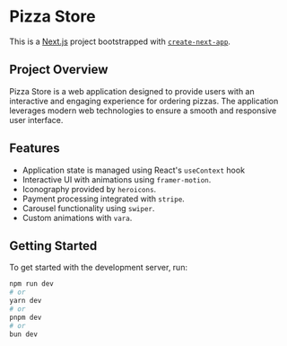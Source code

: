 # Pizza Store

This is a [Next.js](https://nextjs.org/) project bootstrapped with [`create-next-app`](https://github.com/vercel/next.js/tree/canary/packages/create-next-app).

## Project Overview

Pizza Store is a web application designed to provide users with an interactive and engaging experience for ordering pizzas. The application leverages modern web technologies to ensure a smooth and responsive user interface.

## Features
- Application state is managed using React's `useContext` hook
- Interactive UI with animations using `framer-motion`.
- Iconography provided by `heroicons`.
- Payment processing integrated with `stripe`.
- Carousel functionality using `swiper`.
- Custom animations with `vara`.

## Getting Started

To get started with the development server, run:

```bash
npm run dev
# or
yarn dev
# or
pnpm dev
# or
bun dev
```